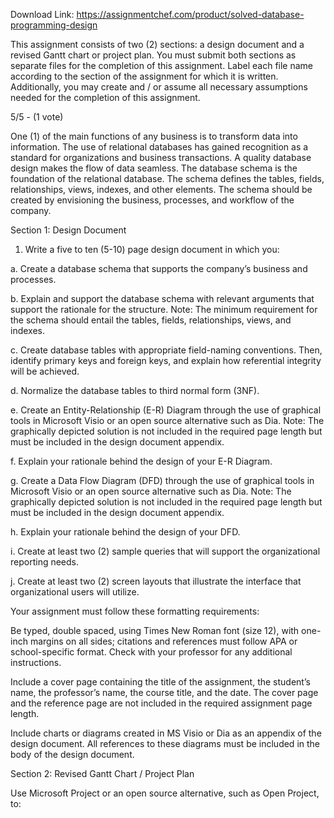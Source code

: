 Download Link: https://assignmentchef.com/product/solved-database-programming-design
<br>
<p class="title">This assignment consists of two (2) sections: a design document and a revised Gantt chart or project plan. You must submit both sections as separate files for the completion of this assignment. Label each file name according to the section of the assignment for which it is written. Additionally, you may create and / or assume all necessary assumptions needed for the completion of this assignment.

5/5 - (1 vote)




One (1) of the main functions of any business is to transform data into information. The use of relational databases has gained recognition as a standard for organizations and business transactions. A quality database design makes the flow of data seamless. The database schema is the foundation of the relational database. The schema defines the tables, fields, relationships, views, indexes, and other elements. The schema should be created by envisioning the business, processes, and workflow of the company.







Section 1: Design Document




1. Write a five to ten (5-10) page design document in which you:




a. Create a database schema that supports the company’s business and processes.




b. Explain and support the database schema with relevant arguments that support the rationale for the structure. Note: The minimum requirement for the schema should entail the tables, fields, relationships, views, and indexes.




c. Create database tables with appropriate field-naming conventions. Then, identify primary keys and foreign keys, and explain how referential integrity will be achieved.




d. Normalize the database tables to third normal form (3NF).




e. Create an Entity-Relationship (E-R) Diagram through the use of graphical tools in Microsoft Visio or an open source alternative such as Dia. Note: The graphically depicted solution is not included in the required page length but must be included in the design document appendix.




f. Explain your rationale behind the design of your E-R Diagram.




g. Create a Data Flow Diagram (DFD) through the use of graphical tools in Microsoft Visio or an open source alternative such as Dia. Note: The graphically depicted solution is not included in the required page length but must be included in the design document appendix.




h. Explain your rationale behind the design of your DFD.




i. Create at least two (2) sample queries that will support the organizational reporting needs.




j. Create at least two (2) screen layouts that illustrate the interface that organizational users will utilize.







Your assignment must follow these formatting requirements:




Be typed, double spaced, using Times New Roman font (size 12), with one-inch margins on all sides; citations and references must follow APA or school-specific format. Check with your professor for any additional instructions.

Include a cover page containing the title of the assignment, the student’s name, the professor’s name, the course title, and the date. The cover page and the reference page are not included in the required assignment page length.

Include charts or diagrams created in MS Visio or Dia as an appendix of the design document. All references to these diagrams must be included in the body of the design document.




Section 2: Revised Gantt Chart / Project Plan




Use Microsoft Project or an open source alternative, such as Open Project, to:


